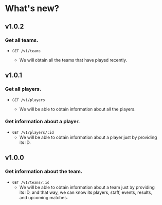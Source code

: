 # What's new?

## v1.0.2

### Get all teams.

- `GET /v1/teams`

  - We will obtain all the teams that have played recently.

## v1.0.1

### Get all players.

- `GET /v1/players`

  - We will be able to obtain information about all the players.

### Get information about a player.

- `GET /v1/players/:id`
  - We will be able to obtain information about a player just by providing its ID.

## v1.0.0

### Get information about the team.

- `GET /v1/teams/:id`
  - We will be able to obtain information about a team just by providing its ID, and that way, we can know its players, staff, events, results, and upcoming matches.
